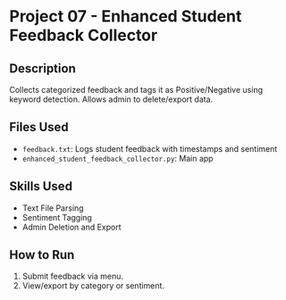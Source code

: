 # Project 07 - Enhanced Student Feedback Collector

## Description
Collects categorized feedback and tags it as Positive/Negative using keyword detection. Allows admin to delete/export data.

## Files Used
- `feedback.txt`: Logs student feedback with timestamps and sentiment
- `enhanced_student_feedback_collector.py`: Main app

## Skills Used
- Text File Parsing
- Sentiment Tagging
- Admin Deletion and Export

## How to Run
1. Submit feedback via menu.
2. View/export by category or sentiment.
